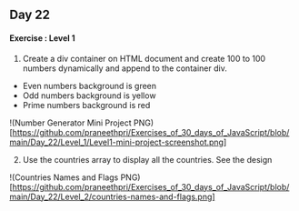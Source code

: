 ## Day 22

#### Exercise : Level 1

1) Create a div container on HTML document and create 100 to 100 numbers dynamically and append to the container div.

  - Even numbers background is green
  - Odd numbers background is yellow
  - Prime numbers background is red

!(Number Generator Mini Project PNG)[https://github.com/praneethpri/Exercises_of_30_days_of_JavaScript/blob/main/Day_22/Level_1/Level1-mini-project-screenshot.png]

2) Use the countries array to display all the countries. See the design 

!(Countries Names and Flags PNG)[https://github.com/praneethpri/Exercises_of_30_days_of_JavaScript/blob/main/Day_22/Level_2/countries-names-and-flags.png]

